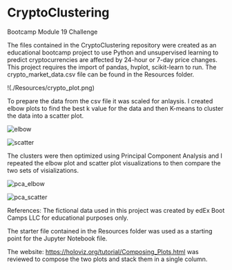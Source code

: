 # CryptoClustering
Bootcamp Module 19 Challenge

The files contained in the CryptoClustering repository were created as an educational bootcamp project to use Python and unsupervised learning to predict cryptocurrencies are affected by 24-hour or 7-day price changes. This project requires the import of pandas, hvplot, scikit-learn to run. The crypto_market_data.csv file can be found in the Resources folder. 

!(./Resources/crypto_plot.png)

To prepare the data from the csv file it was scaled for anlaysis. I created elbow plots to find the best k value for the data and then K-means to cluster the data into a scatter plot. 

![elbow](./Resources/elbow_curve.png)

![scatter](./Resources/scatter_plot.png)

The clusters were then optimized using Principal Component Analysis and I repeated the elbow plot and scatter plot visualizations to then compare the two sets of visializations. 

![pca_elbow](./Resources/pca_elbow_curve.png)

![pca_scatter](./Resources/pca_scatter_plot.png)


References: The fictional data used in this project was created by edEx Boot Camps LLC for educational purposes only.

The starter file contained in the Resources folder was used as a starting point for the Jupyter Notebook file.

The website: https://holoviz.org/tutorial/Composing_Plots.html was reviewed to compose the two plots and stack them in a single column. 

